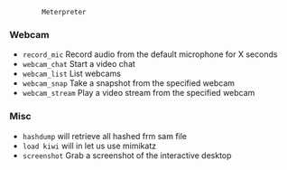 			Meterpreter
### Webcam
- `record_mic`     Record audio from the default microphone for X seconds
- `webcam_chat`    Start a video chat
- `webcam_list`    List webcams
- `webcam_snap`    Take a snapshot from the specified webcam
- `webcam_stream`  Play a video stream from the specified webcam

### Misc

- `hashdump` will retrieve all hashed frm sam file
- `load kiwi` will in let us use mimikatz
- `screenshot` Grab a screenshot of the interactive desktop